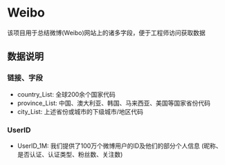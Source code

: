 # Weibo

该项目用于总结微博(Weibo)网站上的诸多字段，便于工程师访问获取数据

## 数据说明

### 链接、字段
* country_List: 全球200余个国家代码
* province_List: 中国、澳大利亚、韩国、马来西亚、美国等国家省份代码
* city_List: 上述省份或城市的下级城市/地区代码

### UserID
* UserID_1M: 我们提供了100万个微博用户的ID及他们的部分个人信息 (昵称、是否认证、认证类型、粉丝数、关注数)